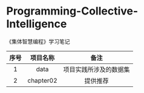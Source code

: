 # Programming-Collective-Intelligence
《集体智慧编程》学习笔记

| 序号 | 项目名称  |          备注          |
| :--: | :-------: | :--------------------: |
|  1   |   data    | 项目实践所涉及的数据集 |
|  2   | chapter02 |        提供推荐        |
